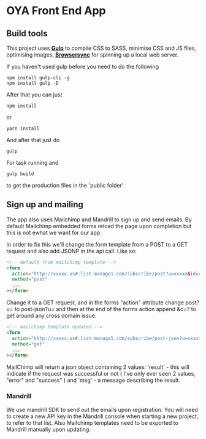 # OYA Front End App

## Build tools

This project uses [**Gulp**](http://gulpjs.com/) to compile CSS to SASS, minimise CSS and JS files, optimising images, [**Browsersync**](https://browsersync.io/) for spinning up a local web server.

If you haven't used gulp before you need to do the following

```terminal
npm install gulp-cli -g
npm install gulp -D
```

After that you can just

```terminal
npm install
```

or

```terminal
yarn install
```

And after that just do

```terminal
gulp
```

For task running and

```terminal
gulp build
```

to get the production files in the 'public folder'

## Sign up and mailing

The app also uses Mailchimp and Mandrill to sign up and send emails.
By default Mailchimp embedded forms reload the page upon completion but this is not ewhat we want for our app.

In order to fix this we'll change the form template from a POST to a GET request and also add JSONP in the api call. Like so:

```html
<!-- default from mailchimp template -->
<form
  action="http://xxxxx.us#.list-manage1.com/subscribe/post?u=xxxxx&id=xxxx"
  method="post"
  ...
></form>
```

Change it to a GET request, and in the forms "action" attribute change post?u= to post-json?u= and then at the end of the forms action append &c=? to get around any cross domain issue.

```html
<!-- mailchimp template updated -->
<form
  action="http://xxxxx.us#.list-manage1.com/subscribe/post-json?u=xxxxx&id=xxxx&c=?"
  method="get"
  ...
></form>
```

MailChimp will return a json object containing 2 values: 'result' - this will indicate if the request was successful or not ( I've only ever seen 2 values, "error" and "success" ) and 'msg' - a message describing the result.

### Mandrill

We use mandrill SDK to send out the emails upon registration. You will need to create a new API key in the Mandrill console when starting a new project, to refer to that list. Also Mailchimp templates need to be exported to Mandrill manually upon updating.
